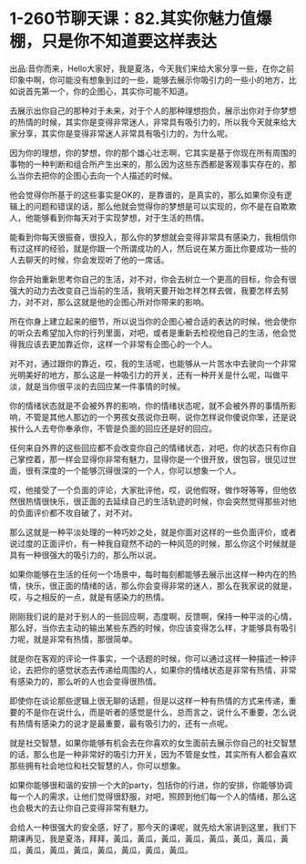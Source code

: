 # 1-260节聊天课：82.其实你魅力值爆棚，只是你不知道要这样表达

出品:音你而来，Hello大家好，我是夏洛，今天我们来给大家分享一些，在你之前印象中啊，你可能没有想象到过的一些，能够去展示你吸引力的一些小的地方，比如说首先第一个，你的企图心，其实你可能不知道。

去展示出你自己的那种对于未来，对于个人的那种理想抱负，展示出你对于你梦想的热情的时候，其实你是变得非常迷人，非常具有吸引力的，所以我今天就来给大家分享，其实你是变得非常迷人非常具有吸引力的，为什么呢。

因为你的理想，你的梦想，你的那个雄心壮志啊，它其实是基于你现在所有周围的事物的一种判断和组合所产生出来的，那么因为这些东西都是客观事实存在的，那么当你去把你的企图心去向一个人描述的时候。

他会觉得你所基于的这些事实是OK的，是靠谱的，是真实的，那么如果你没有逻辑上的问题和错误的话，那么他就会觉得你的梦想是可以实现的，你不是在自欺欺人，他能够看到你每天对于实现梦想，对于生活的热情。

能看到你每天很振奋，很投入，那么你的梦想就会变得非常具有感染力，我相信你有过这样的经验，就是你跟一个所谓成功的人，然后说在某方面比你要成功一些的人去聊天的时候，你会发现听了他的一席话。

你会开始重新思考你自己的生活，对不对，你会去树立一个更高的目标，你会有很强大的动力去改变自己当前的生活，我明天要开始怎样怎样去做，我要怎样去努力，对不对，那么这就是他的企图心所对你带来的影响。

所在你身上建立起来的细节，所以说当你的企图心被合适的表达的时候，他会使你的听众去希望加入你的行列里面，对吧，或者是重新去检视他自己的生活，他会觉得我应该去更加靠近你，这样一个非常有企图心的一个人。

对不对，通过跟你的靠近，哎，我的生活呢，也能够从一片苦水中去驶向一个非常光明美好的地方，那么这是一种吸引力的开关，还有一种开关是什么呢，叫做平淡，就是当你很平淡的去回应某一件事情的时候。

你的情绪状态就是不会被外界的影响，你的情绪状态呢，就不会被外界的事情所影响，不管是其他人那边的一个男孩女孩说你丑啊，说你怎样说你傻说你笨，还是说挨什么人去夸你奉承你，不管是负面的回应还是好的回应。

任何来自外界的这些回应都不会改变你自己的情绪状态，对吧，你的状态只有你自己掌控着，那一样会显得你非常有魅力，显得你是一个很开放，很包容，很见过世面，很有深度的一个能够沉得很深的一个人，你可以想象一个人。

哎，他接受了一个负面的评论，大家批评他，哎，说他假呀，做作呀等等，但他依然很热情很快乐，很正面的去延续自己的生活轨迹的时候，你会突然觉得那些对他的负面评价都不攻自破了，对不对。

那么这就是一种平淡处理的一种巧妙之处，就是你面对这样的一些负面评价，或者说过度的正面评价，有一种我自窥然不动的一种风范的时候，那么你这个时候就是具有一种很强大的吸引力的，那么所以说。

如果你能够在生活的任何一个场景中，每时每刻都能够去展示出这样一种内在的热情，快乐，很正面的情绪的话，那么你会变得非常的迷人，那么在我家说的就是，哎，与之相反的一点，就是有感染力的热情。

刚刚我们说的是对于别人的一些回应啊，态度啊，反馈啊，保持一种平淡的心情，那么好，当你去主动的输出某些东西的时候，你应该变得怎么样，才能够具有吸引力呢，就是非常有热情，那很简单。

就是你在客观的评论一件事实，一个话题的时候，你可以通过这样一种描述一种评论，去把你的感觉状态去传递给周围的人，如果你的情绪状态是非常有热情，非常有感染力的，那么听的人也会变得很热情。

即使你在谈论那些逻辑上很无聊的话题，但是以这样一种有热情的方式来传递，重要的不是你在说什么，而是听者的感觉是什么，总而言之，说什么不重要，怎么说有热情有感染力的说才是最重要，最有吸引力的，还有一点呢。

就是社交智慧，如果你能够有机会去在你喜欢的女生面前去展示你自己的社交智慧的话，那么也是一种非常好的吸引力开关，因为不管是女性，其实所有人都会喜欢那些拥有社会地位和社交智慧的人，你可以想象。

如果你能够很和谐的安排一个大的party，包括你的行进，你的安排，你能够协调每一个人的需求，让他们觉得很舒服，对吧，照顾到他们每一个人的情绪，那么这也会极大的去让你自己变得非常有魅力。

会给人一种很强大的安全感，好了，那今天的课呢，就先给大家讲到这里，我们下期课再见，我是夏洛，拜拜，黃瓜，黃瓜，黃瓜，黃瓜，黃瓜，黃瓜，黃瓜，黃瓜，黃瓜，黃瓜，黃瓜，黃瓜，黃瓜，黃瓜，黃瓜。

